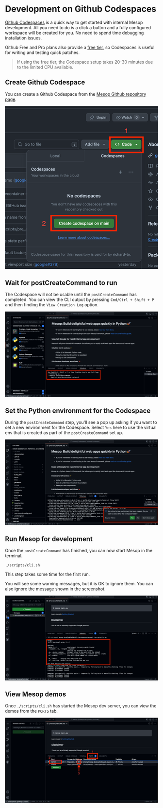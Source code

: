 # Development on Github Codespaces

[Github Codespaces](https://github.com/features/codespaces) is a quick way to get
started with internal Mesop development. All you need to do is a click a button and a
fully configured workspace will be created for you. No need to spend time debugging
installation issues.

Github Free and Pro plans also provide a [free tier](https://github.com/features/codespaces),
so Codespaces is useful for writing and testing quick patches.

> If using the free tier, the Codespace setup takes 20-30 minutes due to the limited
CPU available.

## Create Github Codespace

You can create a Github Codespace from the [Mesop Github repository page](https://github.com/google/mesop).

![Create Github Codespace](/assets/codespaces/create.png)

## Wait for postCreateCommand to run

The Codespace will not be usable until the `postCreateCommand` has completed. You can
view the CLI output by pressing `Cmd/Ctrl + Shift + P` and then finding the `View
Creation Log` option.

![Create Github Codespace](/assets/codespaces/post-create-command.png)

## Set the Python environment for the Codespace

During the `postCreateCommand` step, you'll see a pop up asking if you want to set a new
environment for the Codespace. Select `Yes` here to use the virtual env that is created
as part of the `postCreateCommand` set up.

![Set Python environment](/assets/codespaces/set-env.png)

## Run Mesop for development

Once the `postCreateCommand` has finished, you can now start Mesop in the terminal.

```
./scripts/cli.sh
```

This step takes some time for the first run.

You will see some warning messages, but it is OK to ignore them. You can also ignore the
message shown in the screenshot.

![CLI message to ignore](/assets/codespaces/ignore-error-cli.png)


## View Mesop demos

Once `./scripts/cli.sh` has started the Mesop dev server, you can view the demos from
the `PORTS` tab.

![View Mesop demos from PORTS panel](/assets/codespaces/view-mesop.png)
